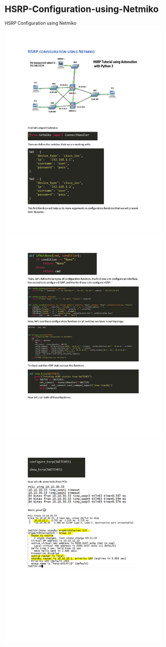 # HSRP-Configuration-using-Netmiko
HSRP Configuration using Netmiko

![alt tag](https://github.com/OthmaneBlial/HSRP-Configuration-using-Netmiko/blob/master/HSRP%20automation%20using%20Netmiko_Page_Page1.jpg)
![alt tag](https://github.com/OthmaneBlial/HSRP-Configuration-using-Netmiko/blob/master/HSRP%20automation%20using%20Netmiko_Page_Page2.jpg)
![alt tag](https://github.com/OthmaneBlial/HSRP-Configuration-using-Netmiko/blob/master/HSRP%20automation%20using%20Netmiko_Page_Page3.jpg)


